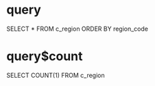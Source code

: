 query
===
SELECT * FROM c_region ORDER BY region_code

query$count
===
SELECT COUNT(1) FROM c_region
